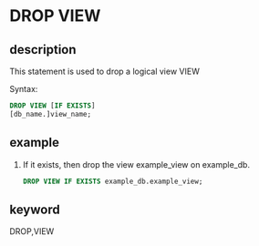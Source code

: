 # DROP VIEW

## description

This statement is used to drop a logical view VIEW

Syntax:

```sql
DROP VIEW [IF EXISTS]
[db_name.]view_name;
```

## example

1. If it exists, then drop the view example_view on example_db.

    ```sql
    DROP VIEW IF EXISTS example_db.example_view;
    ```

## keyword

DROP,VIEW
